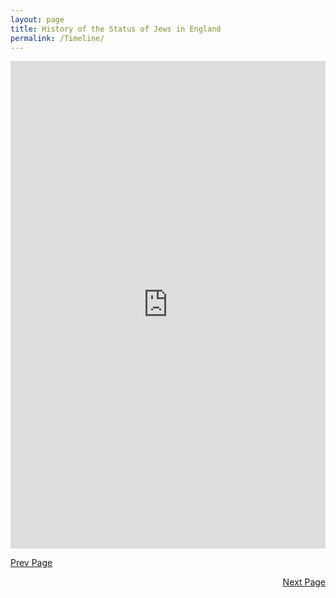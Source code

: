 ```yaml
---
layout: page
title: History of the Status of Jews in England
permalink: /Timeline/
---
```


<iframe src="http://timemapper.okfnlabs.org/blinder_levi/final-project-time-mapper?embed=1" frameborder="0" style="border: none;" width="100%" height="780;"></iframe>

[Prev Page](../Intro) <div style="text-align: right"> [Next Page](../Quant) </div> 
